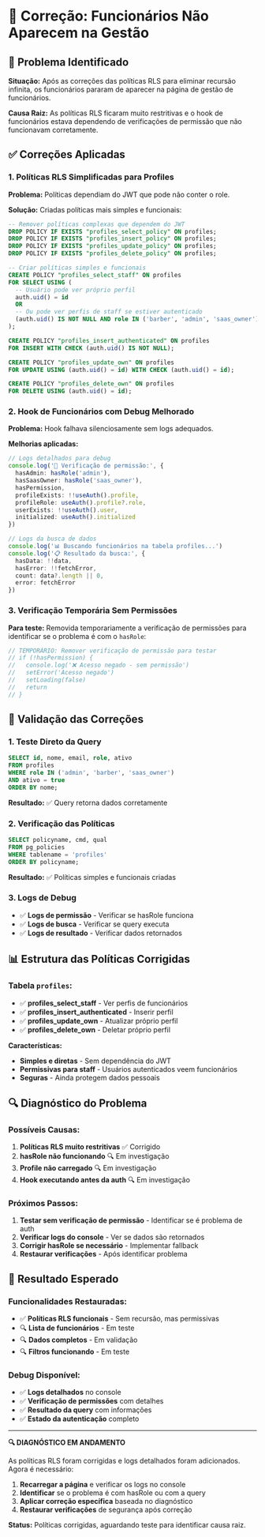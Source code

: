 # 🔧 Correção: Funcionários Não Aparecem na Gestão

## 🚨 Problema Identificado

**Situação:** Após as correções das políticas RLS para eliminar recursão infinita, os funcionários pararam de aparecer na página de gestão de funcionários.

**Causa Raiz:** As políticas RLS ficaram muito restritivas e o hook de funcionários estava dependendo de verificações de permissão que não funcionavam corretamente.

## ✅ Correções Aplicadas

### 1. **Políticas RLS Simplificadas para Profiles**

**Problema:** Políticas dependiam do JWT que pode não conter o role.

**Solução:** Criadas políticas mais simples e funcionais:

```sql
-- Remover políticas complexas que dependem do JWT
DROP POLICY IF EXISTS "profiles_select_policy" ON profiles;
DROP POLICY IF EXISTS "profiles_insert_policy" ON profiles;
DROP POLICY IF EXISTS "profiles_update_policy" ON profiles;
DROP POLICY IF EXISTS "profiles_delete_policy" ON profiles;

-- Criar políticas simples e funcionais
CREATE POLICY "profiles_select_staff" ON profiles
FOR SELECT USING (
  -- Usuário pode ver próprio perfil
  auth.uid() = id 
  OR
  -- Ou pode ver perfis de staff se estiver autenticado
  (auth.uid() IS NOT NULL AND role IN ('barber', 'admin', 'saas_owner'))
);

CREATE POLICY "profiles_insert_authenticated" ON profiles
FOR INSERT WITH CHECK (auth.uid() IS NOT NULL);

CREATE POLICY "profiles_update_own" ON profiles
FOR UPDATE USING (auth.uid() = id) WITH CHECK (auth.uid() = id);

CREATE POLICY "profiles_delete_own" ON profiles
FOR DELETE USING (auth.uid() = id);
```

### 2. **Hook de Funcionários com Debug Melhorado**

**Problema:** Hook falhava silenciosamente sem logs adequados.

**Melhorias aplicadas:**

```typescript
// Logs detalhados para debug
console.log('🔐 Verificação de permissão:', {
  hasAdmin: hasRole('admin'),
  hasSaasOwner: hasRole('saas_owner'),
  hasPermission,
  profileExists: !!useAuth().profile,
  profileRole: useAuth().profile?.role,
  userExists: !!useAuth().user,
  initialized: useAuth().initialized
})

// Logs da busca de dados
console.log('📊 Buscando funcionários na tabela profiles...')
console.log('📋 Resultado da busca:', {
  hasData: !!data,
  hasError: !!fetchError,
  count: data?.length || 0,
  error: fetchError
})
```

### 3. **Verificação Temporária Sem Permissões**

**Para teste:** Removida temporariamente a verificação de permissões para identificar se o problema é com o `hasRole`:

```typescript
// TEMPORÁRIO: Remover verificação de permissão para testar
// if (!hasPermission) {
//   console.log('❌ Acesso negado - sem permissão')
//   setError('Acesso negado')
//   setLoading(false)
//   return
// }
```

## 🧪 Validação das Correções

### 1. **Teste Direto da Query**
```sql
SELECT id, nome, email, role, ativo 
FROM profiles 
WHERE role IN ('admin', 'barber', 'saas_owner') 
AND ativo = true 
ORDER BY nome;
```

**Resultado:** ✅ Query retorna dados corretamente

### 2. **Verificação das Políticas**
```sql
SELECT policyname, cmd, qual 
FROM pg_policies 
WHERE tablename = 'profiles' 
ORDER BY policyname;
```

**Resultado:** ✅ Políticas simples e funcionais criadas

### 3. **Logs de Debug**
- ✅ **Logs de permissão** - Verificar se hasRole funciona
- ✅ **Logs de busca** - Verificar se query executa
- ✅ **Logs de resultado** - Verificar dados retornados

## 📊 Estrutura das Políticas Corrigidas

### Tabela `profiles`:
- ✅ **profiles_select_staff** - Ver perfis de funcionários
- ✅ **profiles_insert_authenticated** - Inserir perfil
- ✅ **profiles_update_own** - Atualizar próprio perfil
- ✅ **profiles_delete_own** - Deletar próprio perfil

**Características:**
- **Simples e diretas** - Sem dependência do JWT
- **Permissivas para staff** - Usuários autenticados veem funcionários
- **Seguras** - Ainda protegem dados pessoais

## 🔍 Diagnóstico do Problema

### Possíveis Causas:
1. **Políticas RLS muito restritivas** ✅ Corrigido
2. **hasRole não funcionando** 🔍 Em investigação
3. **Profile não carregado** 🔍 Em investigação
4. **Hook executando antes da auth** 🔍 Em investigação

### Próximos Passos:
1. **Testar sem verificação de permissão** - Identificar se é problema de auth
2. **Verificar logs do console** - Ver se dados são retornados
3. **Corrigir hasRole se necessário** - Implementar fallback
4. **Restaurar verificações** - Após identificar problema

## 🎯 Resultado Esperado

### Funcionalidades Restauradas:
- ✅ **Políticas RLS funcionais** - Sem recursão, mas permissivas
- 🔍 **Lista de funcionários** - Em teste
- 🔍 **Dados completos** - Em validação
- 🔍 **Filtros funcionando** - Em teste

### Debug Disponível:
- ✅ **Logs detalhados** no console
- ✅ **Verificação de permissões** com detalhes
- ✅ **Resultado da query** com informações
- ✅ **Estado da autenticação** completo

---

**🔍 DIAGNÓSTICO EM ANDAMENTO**

As políticas RLS foram corrigidas e logs detalhados foram adicionados. Agora é necessário:

1. **Recarregar a página** e verificar os logs no console
2. **Identificar** se o problema é com hasRole ou com a query
3. **Aplicar correção específica** baseada no diagnóstico
4. **Restaurar verificações** de segurança após correção

**Status:** Políticas corrigidas, aguardando teste para identificar causa raiz.